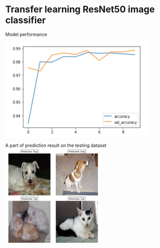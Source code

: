 # Transfer learning ResNet50 image classifier

Model performance

<img src="https://github.com/alissa404/Transfer-learning-ResNet50-image-classifier/blob/main/accuracy.jpg" width="450" height="300"><br/>

A part of prediction result on the testing dataset
<img src="https://github.com/alissa404/Transfer-learning-ResNet50-image-classifier/blob/main/pic.jpg" width="300" height="300"><br/>
